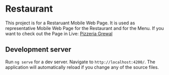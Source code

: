 # Restaurant

This project is for a Restaruant Mobile Web Page. 
It is used as representative Mobile Web Page for the Restaurant and for the Menu.
If you want to check out the Page in Live: [Pizzeria Grewal](http://pizzeria-grewal.de)

## Development server

Run `ng serve` for a dev server. Navigate to `http://localhost:4200/`. The application will automatically reload if you change any of the source files.
